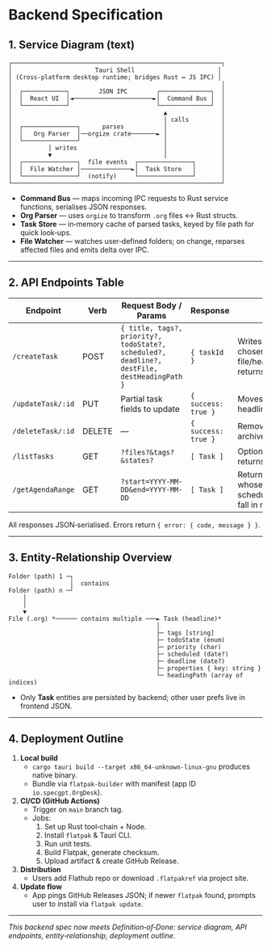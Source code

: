 # Backend Specification

## 1. Service Diagram (text)

```
┌──────────────────────────────────────────────────────────┐
│                       Tauri Shell                       │
│ (Cross‑platform desktop runtime; bridges Rust ↔ JS IPC) │
│                                                          │
│  ┌────────────┐        JSON IPC        ┌──────────────┐  │
│  │  React UI  │◄──────────────────────►│  Command Bus │  │
│  └────────────┘                        └──────────────┘  │
│                                          ▲               │
│                                          │ calls         │
│  ┌───────────────┐      parses           │               │
│  │   Org Parser  │──orgize crate───────► │               │
│  └───────────────┘                       │               │
│          │ writes                        │               │
│          ▼                               │               │
│  ┌───────────────┐  file events  ┌───────────────┐       │
│  │  File Watcher │──────────────►│  Task Store   │       │
│  └───────────────┘  (notify)     └───────────────┘       │
└──────────────────────────────────────────────────────────┘
```

- **Command Bus** — maps incoming IPC requests to Rust service functions, serialises JSON responses.
- **Org Parser** — uses `orgize` to transform `.org` files ↔ Rust structs.
- **Task Store** — in‑memory cache of parsed tasks, keyed by file path for quick look‑ups.
- **File Watcher** — watches user‑defined folders; on change, reparses affected files and emits delta over IPC.

---

## 2. API Endpoints Table

| Endpoint          | Verb   | Request Body / Params                                                                       | Response            | Notes                                                   |
| ----------------- | ------ | ------------------------------------------------------------------------------------------- | ------------------- | ------------------------------------------------------- |
| `/createTask`     | POST   | `{ title, tags?, priority?, todoState?, scheduled?, deadline?, destFile, destHeadingPath }` | `{ taskId }`        | Writes headline to chosen file/heading; returns new ID. |
| `/updateTask/:id` | PUT    | Partial task fields to update                                                               | `{ success: true }` | Moves or rewrites headline in file.                     |
| `/deleteTask/:id` | DELETE | —                                                                                           | `{ success: true }` | Removes (or archives) headline.                         |
| `/listTasks`      | GET    | `?files?&tags?&states?`                                                                     | `[ Task ]`          | Optional filters; returns collection.                   |
| `/getAgendaRange` | GET    | `?start=YYYY-MM-DD&end=YYYY-MM-DD`                                                          | `[ Task ]`          | Returns tasks whose scheduled/deadline fall in range.   |

All responses JSON‑serialised. Errors return `{ error: { code, message } }`.

---

## 3. Entity‑Relationship Overview

```
Folder (path) 1 ─┐
                 │  contains
Folder (path) n ─┘
    │
    │
    ▼
File (.org) *────── contains multiple ───► Task (headline)*
                                         │
                                         ├─ tags [string]
                                         ├─ todoState (enum)
                                         ├─ priority (char)
                                         ├─ scheduled (date?)
                                         ├─ deadline (date?)
                                         ├─ properties { key: string }
                                         └─ headingPath (array of indices)
```

- Only **Task** entities are persisted by backend; other user prefs live in frontend JSON.

---

## 4. Deployment Outline

1. **Local build**
   - `cargo tauri build --target x86_64-unknown-linux-gnu` produces native binary.
   - Bundle via `flatpak-builder` with manifest (app ID `io.specgpt.OrgDesk`).
2. **CI/CD (GitHub Actions)**
   - Trigger on `main` branch tag.
   - Jobs:
     1. Set up Rust tool‑chain + Node.
     2. Install `flatpak` & Tauri CLI.
     3. Run unit tests.
     4. Build Flatpak, generate checksum.
     5. Upload artifact & create GitHub Release.
3. **Distribution**
   - Users add Flathub repo or download `.flatpakref` via project site.
4. **Update flow**
   - App pings GitHub Releases JSON; if newer `flatpak` found, prompts user to install via `flatpak update`.

---

*This backend spec now meets Definition‑of‑Done: service diagram, API endpoints, entity‑relationship, deployment outline.*

